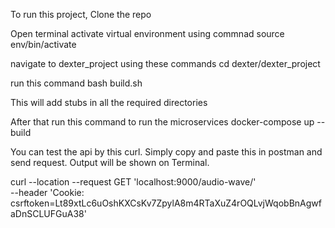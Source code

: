 To run this project, 
Clone the repo

Open terminal 
activate virtual environment using commnad source env/bin/activate

navigate to dexter_project using these commands
cd dexter/dexter_project

run this command
bash build.sh 

This will add stubs in all the required directories

After that run this command to run the microservices
docker-compose up --build

You can test the api  by this curl. Simply copy and paste this in postman and send request. Output will be shown on Terminal.

curl --location --request GET 'localhost:9000/audio-wave/' \
--header 'Cookie: csrftoken=Lt89xtLc6uOshKXCsKv7ZpylA8m4RTaXuZ4rOQLvjWqobBnAgwfaDnSCLUFGuA38'